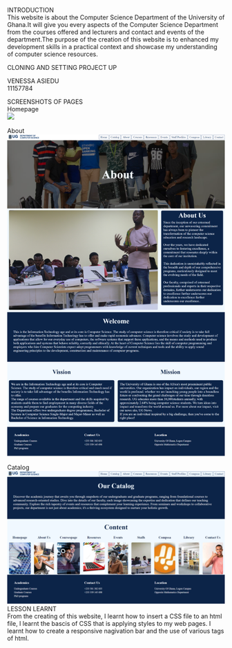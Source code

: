 INTRODUCTION <br>
This website is about the Computer Science Department of the University of Ghana.It will give you every aspects of the Computer Science Department from the courses offered and lecturers and contact and events of the department.The purpose of the creation of this website is to enhanced my development skills in a practical context and showcase my understanding of computer science resources.

CLONING AND SETTING PROJECT UP<br>

VENESSA ASIEDU<br>
11157784

SCREENSHOTS OF PAGES <br>
Homepage<br>
<img src="CSD/CS-Department home.png"> <br>

About<br>
<img src="CSD/CS-department about.png"> <br>

Catalog<br>
<img src="CSD/CS-department catalog.png"> <br>
LESSON LEARNT<br>
From the creating of this website, I learnt how to insert a CSS file to an html file, I learnt the bascis of CSS that is applying styles to my web pages. I learnt how to create a responsive nagivation bar and the use of various tags of html.
